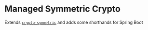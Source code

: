 # Managed Symmetric Crypto

Extends [``crypto-symmetric``](../crypto-symmetric/) and adds some shorthands for Spring Boot
